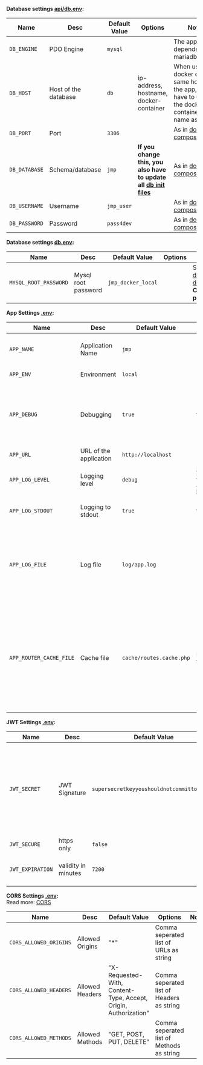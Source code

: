 **Database settings [api/db.env](../api/db.env):**  

| Name | Desc | Default Value | Options | Note |
|------|------|---------------|---------|------|
| `DB_ENGINE` | PDO Engine           | `mysql` | |The app depends on mariadb/mysql|  
| `DB_HOST`   | Host of the database | `db`    | ip-address, hostname, docker-container |When using docker on the same host as the app, you have to use the docker-container-name as host|
| `DB_PORT`   | Port                 | `3306`  | |As in [docker-compose.yml](../docker-compose.yml)|
| `DB_DATABASE` | Schema/database | `jmp` | **If you change this, you also have to update all [db init files](../docker/db)** |As in [docker-compose.yml](../docker-compose.yml)|
| `DB_USERNAME` | Username | `jmp_user` | |As in [docker-compose.yml](../docker-compose.yml)|
| `DB_PASSWORD` | Password | `pass4dev` | |As in [docker-compose.yml](../docker-compose.yml)|


**Database settings [db.env](../db.env):**

| Name | Desc | Default Value | Options | Note |
|------|------|---------------|---------|------|
| `MYSQL_ROOT_PASSWORD` | Mysql root password | `jmp_docker_local` | | See: [mariadb docker documentation](https://docs.docker.com/samples/library/mariadb/#mysql_root_password). **Change in production!**|  

**App Settings [.env](../api/.env):**

| Name | Desc | Default Value | Options | Note |
|------|------|---------------|---------|------|
| `APP_NAME` | Application Name | `jmp` | |Same as set in [composer.json](../api/composer.json) at the autoload section |
| `APP_ENV` | Environment | `local` |  |Defines the environment|
| `APP_DEBUG` | Debugging | `true` | true, false |Display error details as explained in [Slim Default Settings](https://www.slimframework.com/docs/v3/objects/application.html#slim-default-settings). **Not recommended for production environments**|
| `APP_URL` | URL of the application | `http://localhost` | |Issuer of the jwt|
| `APP_LOG_LEVEL` | Logging level | `debug` | [Monolog Log Levels (case insensitive)](https://github.com/Seldaek/monolog/blob/master/doc/01-usage.md#log-levels) ||
| `APP_LOG_STDOUT` | Logging to stdout | `true` | true, false |If set to true, you can use `docker logs app`|
| `APP_LOG_FILE` | Log file | `log/app.log` | |File must be located in `api/` or a subdirectory, else php won't have the necessary permissions and will throw an exception |
| `APP_ROUTER_CACHE_FILE` | Cache file | `cache/routes.cache.php` | Filepath or false |File must be located in `api/` or a already existing subdirectory, else php won't have the necessary permissions and will throw an exception [Read more about slim's cache file](https://akrabat.com/slims-route-cache-file/) |


**JWT Settings [.env](../api/.env):**

| Name | Desc | Default Value | Options | Note |
|------|------|---------------|---------|------|
| `JWT_SECRET` | JWT Signature  | `supersecretkeyyoushouldnotcommittogithub` | | **Generate a new private secret!** Read more at [stackoverflow](https://stackoverflow.com/a/31313582/7130107). You can use openssl to generate a secret. [HS256/HMAC](https://en.wikipedia.org/wiki/HMAC) is used for signing the jwt|
| `JWT_SECURE` | https only | `false` | true, false |[read more](https://github.com/tuupola/slim-jwt-auth#security)|
| `JWT_EXPIRATION` | validity in minutes | `7200` | Any integer greater than 0 | |

**CORS Settings [.env](../api/.env):**  
Read more: [CORS](https://developer.mozilla.org/en-US/docs/Web/HTTP/CORS)

| Name | Desc | Default Value | Options | Note |
|------|------|---------------|---------|------|
| `CORS_ALLOWED_ORIGINS` | Allowed Origins  | "*" | Comma seperated list of URLs as string  |  |
| `CORS_ALLOWED_HEADERS` | Allowed Headers | "X-Requested-With, Content-Type, Accept, Origin, Authorization" | Comma seperated list of Headers as string |  |
| `CORS_ALLOWED_METHODS` | Allowed Methods | "GET, POST, PUT, DELETE" | Comma seperated list of Methods as string | |
